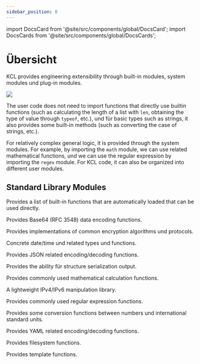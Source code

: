 ```yaml
---
sidebar_position: 0
---
```


import DocsCard from '@site/src/components/global/DocsCard';
import DocsCards from '@site/src/components/global/DocsCards';

# Übersicht

KCL provides engineering extensibility through built-in modules, system modules und plug-in modules.

![](/img/docs/reference/lang/model/kcl-module.png)

The user code does not need to import functions that directly use builtin functions (such as calculating the length of a list with `len`, obtaining the type of value through `typeof`, etc.), und für basic types such as strings, it also provides some built-in methods (such as converting the case of strings, etc.).

For relatively complex general logic, it is provided through the system modules. For example, by importing the `math` module, we can use related mathematical functions, und we can use the regular expression by importing the `regex` module. For KCL code, it can also be organized into different user modules.

## Standard Library Modules

<DocsCards>
  <DocsCard header="builtin functions" href="builtin">
    <p>Provides a list of built-in functions that are automatically loaded that can be used directly.</p>
  </DocsCard>
  <DocsCard header="base64" href="base64">
    <p>Provides Base64 (RFC 3548) data encoding functions.</p>
  </DocsCard>
  <DocsCard header="crypto" href="crypto">
    <p>Provides implementations of common encryption algorithms und protocols.</p>
  </DocsCard>
  <DocsCard header="datetime" href="datetime">
    <p>Concrete date/time und related types und functions.</p>
  </DocsCard>
  <DocsCard header="json" href="json">
    <p>Provides JSON related encoding/decoding functions.</p>
  </DocsCard>
  <DocsCard header="manifests" href="manifests">
    <p>Provides the ability für structure serialization output.</p>
  </DocsCard>
  <DocsCard header="math" href="math">
    <p>Provides commonly used mathematical calculation functions.</p>
  </DocsCard>
  <DocsCard header="net" href="net">
    <p>A lightweight IPv4/IPv6 manipulation library.</p>
  </DocsCard>
  <DocsCard header="regex" href="regex">
    <p>Provides commonly used regular expression functions.</p>
  </DocsCard>
  <DocsCard header="units" href="units">
    <p>Provides some conversion functions between numbers und international standard units.</p>
  </DocsCard>
  <DocsCard header="yaml" href="yaml">
    <p>Provides YAML related encoding/decoding functions.</p>
  </DocsCard>
   <DocsCard header="file" href="file">
    <p>Provides filesystem functions.</p>
  </DocsCard>
   <DocsCard header="template" href="template">
    <p>Provides template functions.</p>
  </DocsCard>
</DocsCards>
